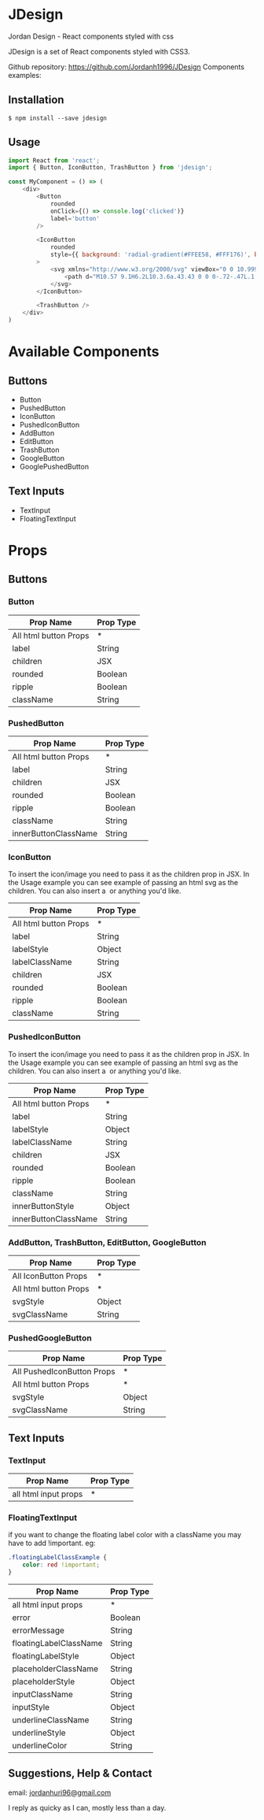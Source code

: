 JDesign
======
Jordan Design - React components styled with css

JDesign is a set of React components styled with CSS3.

Github repository: https://github.com/Jordanh1996/JDesign
Components examples: 

Installation
------

```
$ npm install --save jdesign
```

Usage
------

```javascript
import React from 'react';
import { Button, IconButton, TrashButton } from 'jdesign';

const MyComponent = () => (
    <div>
        <Button
            rounded
            onClick={() => console.log('clicked')}
            label='button'
        />

        <IconButton
            rounded
            style={{ background: 'radial-gradient(#FFEE58, #FFF176)', boxShadow: '0 0 2px 0 #303030', color: '#303030' }}
        >
            <svg xmlns="http://www.w3.org/2000/svg" viewBox="0 0 10.99961 21.50922" style={{ width: '1.4rem', height: '1.4rem', fill: '#808080' }}>
                <path d="M10.57 9.1H6.2L10.3.6a.43.43 0 0 0-.72-.47L.1 11.3a.43.43 0 0 0 .33.72H4.4L.05 20.9a.43.43 0 0 0 .72.46L10.9 9.8a.43.43 0 0 0-.33-.7zm-8.3 9.24L5.5 11.8a.43.43 0 0 0-.4-.64H1.36L8.04 3.3 5.1 9.3a.43.43 0 0 0 .4.63h4.1z"/>
            </svg>
        </IconButton>

        <TrashButton />
    </div>
)
```

Available Components
======

## Buttons

* Button
* PushedButton
* IconButton
* PushedIconButton
* AddButton
* EditButton
* TrashButton
* GoogleButton
* GooglePushedButton

## Text Inputs

* TextInput
* FloatingTextInput

Props
=====

## Buttons

### Button

Prop Name | Prop Type
----------|----------
All html button Props | *
label | String
children | JSX
rounded | Boolean
ripple | Boolean
className | String

### PushedButton

Prop Name | Prop Type
----------|----------
All html button Props | *
label | String
children | JSX
rounded | Boolean
ripple | Boolean
className | String
innerButtonClassName | String

### IconButton

To insert the icon/image you need to pass it as the children prop in JSX.
In the Usage example you can see example of passing an html svg as the children.
You can also insert a <img> or anything you'd like.

Prop Name | Prop Type
----------|----------
All html button Props | *
label | String
labelStyle | Object
labelClassName | String
children | JSX
rounded | Boolean
ripple | Boolean
className | String

### PushedIconButton

To insert the icon/image you need to pass it as the children prop in JSX.
In the Usage example you can see example of passing an html svg as the children.
You can also insert a <img> or anything you'd like.

Prop Name | Prop Type
----------|----------
All html button Props | *
label | String
labelStyle | Object
labelClassName | String
children | JSX
rounded | Boolean
ripple | Boolean
className | String
innerButtonStyle | Object
innerButtonClassName | String

### AddButton, TrashButton, EditButton, GoogleButton

Prop Name | Prop Type
----------|----------
All IconButton Props | *
All html button Props | *
svgStyle | Object
svgClassName | String

### PushedGoogleButton

Prop Name | Prop Type
----------|----------
All PushedIconButton Props | *
All html button Props | *
svgStyle | Object
svgClassName | String


## Text Inputs

### TextInput

Prop Name | Prop Type
----------|----------
all html input props | *

### FloatingTextInput

if you want to change the floating label color with a className you may have to add !important.
eg: 
```css
.floatingLabelClassExample {
    color: red !important;
}
```

Prop Name | Prop Type
----------|----------
all html input props | *
error | Boolean
errorMessage | String
floatingLabelClassName | String
floatingLabelStyle | Object
placeholderClassName | String
placeholderStyle | Object
inputClassName | String
inputStyle | Object
underlineClassName | String
underlineStyle | Object
underlineColor | String

## Suggestions, Help & Contact

email: jordanhuri96@gmail.com

I reply as quicky as I can, mostly less than a day.
